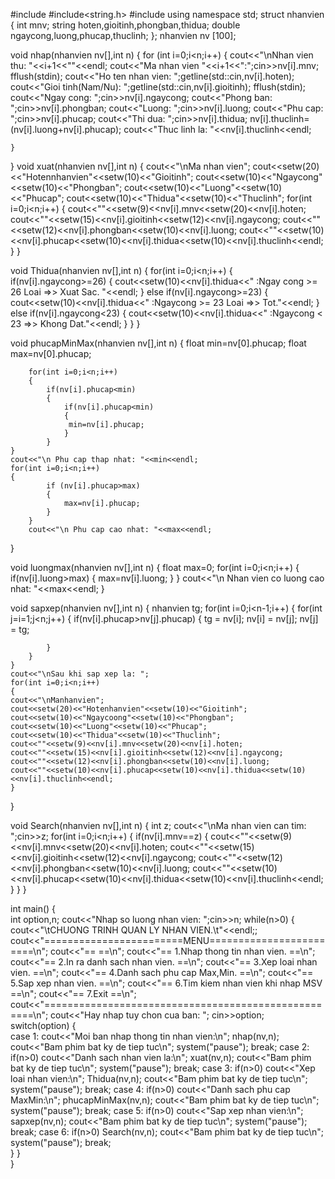 #include<iostream>
#include<string.h>
#include<iomanip>
using namespace std;
struct nhanvien
{
	int mnv;
	string hoten,gioitinh,phongban,thidua;
    double ngaycong,luong,phucap,thuclinh;
};
nhanvien nv [100];

void nhap(nhanvien nv[],int n)
{
	for (int i=0;i<n;i++)
	{
		cout<<"\nNhan vien thu: "<<i+1<<""<<endl;
		cout<<"Ma nhan vien "<<i+1<<":";cin>>nv[i].mnv;
		fflush(stdin);
		cout<<"Ho ten nhan vien: ";getline(std::cin,nv[i].hoten);
		cout<<"Gioi tinh(Nam/Nu): ";getline(std::cin,nv[i].gioitinh);
		fflush(stdin);
		cout<<"Ngay cong: ";cin>>nv[i].ngaycong;
		cout<<"Phong ban: ";cin>>nv[i].phongban;
		cout<<"Luong: ";cin>>nv[i].luong;
		cout<<"Phu cap: ";cin>>nv[i].phucap;
		cout<<"Thi dua: ";cin>>nv[i].thidua;
		nv[i].thuclinh=(nv[i].luong+nv[i].phucap);
		cout<<"Thuc linh la: "<<nv[i].thuclinh<<endl;
		
			
	}
}
void xuat(nhanvien nv[],int n)
{
	cout<<"\nMa nhan vien";
	cout<<setw(20)<<"Hotennhanvien"<<setw(10)<<"Gioitinh";
	cout<<setw(10)<<"Ngaycong"<<setw(10)<<"Phongban";
	cout<<setw(10)<<"Luong"<<setw(10)<<"Phucap";
	cout<<setw(10)<<"Thidua"<<setw(10)<<"Thuclinh";
	for(int i=0;i<n;i++)
	{
		cout<<""<<setw(9)<<nv[i].mnv<<setw(20)<<nv[i].hoten;
		cout<<""<<setw(15)<<nv[i].gioitinh<<setw(12)<<nv[i].ngaycong;
		cout<<""<<setw(12)<<nv[i].phongban<<setw(10)<<nv[i].luong;
		cout<<""<<setw(10)<<nv[i].phucap<<setw(10)<<nv[i].thidua<<setw(10)<<nv[i].thuclinh<<endl;
	}
}

void Thidua(nhanvien nv[],int n)
{
	for(int i=0;i<n;i++)
	{
		if(nv[i].ngaycong>=26)
		{
			cout<<setw(10)<<nv[i].thidua<<" :Ngay cong >= 26 Loai =>> Xuat Sac. "<<endl;
		}
	else if(nv[i].ngaycong>=23)
	{
		cout<<setw(10)<<nv[i].thidua<<" :Ngaycong >= 23 Loai =>> Tot."<<endl;
	}
	else if(nv[i].ngaycong<23)
	{
		cout<<setw(10)<<nv[i].thidua<<" :Ngaycong < 23 =>> Khong Dat."<<endl;
	}
	}
}

void phucapMinMax(nhanvien nv[],int n)
{
	float min=nv[0].phucap;
	float max=nv[0].phucap;
	
        for(int i=0;i<n;i++)
		{
			if(nv[i].phucap<min)
			{
				if(nv[i].phucap<min)
				{
				 min=nv[i].phucap;
		        }
			}
	}
	cout<<"\n Phu cap thap nhat: "<<min<<endl;
	for(int i=0;i<n;i++)
	{
			if (nv[i].phucap>max)
			{
			    max=nv[i].phucap;	
			}
		}
		cout<<"\n Phu cap cao nhat: "<<max<<endl;			
       	
}

void luongmax(nhanvien nv[],int n)
{
	float max=0;
	for(int i=0;i<n;i++)
	{
		if(nv[i].luong>max)
		{
			max=nv[i].luong;
		}
	}
	cout<<"\n  Nhan vien co luong cao nhat: "<<max<<endl;
}


void sapxep(nhanvien nv[],int n)
{
	nhanvien tg;
	for(int i=0;i<n-1;i++)
	{
		for(int j=i=1;j<n;j++)
		{
			if(nv[i].phucap>nv[j].phucap)
			{
				tg = nv[i];
				nv[i] = nv[j];
				nv[j] = tg;
				
			}
		}
	}
	cout<<"\nSau khi sap xep la: ";
	for(int i=0;i<n;i++)
	{
	cout<<"\nManhanvien";
	cout<<setw(20)<<"Hotenhanvien"<<setw(10)<<"Gioitinh";
	cout<<setw(10)<<"Ngaycoong"<<setw(10)<<"Phongban";
	cout<<setw(10)<<"Luong"<<setw(10)<<"Phucap";
	cout<<setw(10)<<"Thidua"<<setw(10)<<"Thuclinh";
	cout<<""<<setw(9)<<nv[i].mnv<<setw(20)<<nv[i].hoten;
	cout<<""<<setw(15)<<nv[i].gioitinh<<setw(12)<<nv[i].ngaycong;
	cout<<""<<setw(12)<<nv[i].phongban<<setw(10)<<nv[i].luong;
	cout<<""<<setw(10)<<nv[i].phucap<<setw(10)<<nv[i].thidua<<setw(10)<<nv[i].thuclinh<<endl;
	}
}

void Search(nhanvien nv[],int n)
{
	int z;
	cout<<"\nMa nhan vien can tim: ";cin>>z;
	for(int i=0;i<n;i++)
	{
		if(nv[i].mnv==z)
		{
	cout<<""<<setw(9)<<nv[i].mnv<<setw(20)<<nv[i].hoten;
	cout<<""<<setw(15)<<nv[i].gioitinh<<setw(12)<<nv[i].ngaycong;
	cout<<""<<setw(12)<<nv[i].phongban<<setw(10)<<nv[i].luong;
	cout<<""<<setw(10)<<nv[i].phucap<<setw(10)<<nv[i].thidua<<setw(10)<<nv[i].thuclinh<<endl;	
		}
	}
}

int main()
{       
	int option,n;
	cout<<"Nhap so luong nhan vien: ";cin>>n;
	while(n>0)
	{   
	    cout<<"\tCHUONG TRINH QUAN LY NHAN  VIEN.\t"<<endl;;
	    cout<<"========================MENU========================\n";
	    cout<<"==                                                ==\n";
	    cout<<"==        1.Nhap thong tin nhan vien.             ==\n";
	    cout<<"==        2.In ra danh sach nhan vien.            ==\n";
	    cout<<"==        3.Xep loai nhan vien.                   ==\n";
	    cout<<"==        4.Danh sach phu cap Max,Min.            ==\n";
	    cout<<"==        5.Sap xep nhan vien.                    ==\n";
	    cout<<"==        6.Tim kiem nhan vien khi nhap MSV       ==\n";
	    cout<<"==        7.Exit                                  ==\n";
	    cout<<"====================================================\n";
	    cout<<"Hay nhap tuy chon cua ban: ";
	    cin>>option;
	    switch(option)
	    {   
	    	case 1:
	    		cout<<"Moi ban nhap thong tin nhan vien:\n";
	    		nhap(nv,n);
	    		cout<<"Bam phim bat ky de tiep tuc\n";
	    		system("pause");
	    		break;
	    	case 2:
	    		if(n>0)
	    		cout<<"Danh sach nhan vien la:\n";
	    		xuat(nv,n);
	    		cout<<"Bam phim bat ky de tiep tuc\n";
	    		system("pause");
	    		break;
	    	case 3:
	    		if(n>0)
	    		cout<<"Xep loai nhan vien:\n";
	    		Thidua(nv,n);
	    		cout<<"Bam phim bat ky de tiep tuc\n";
	    		system("pause");
	    		break;
	    	case 4:
	    		if(n>0)
	    		cout<<"Danh sach phu cap MaxMin:\n";
	    		phucapMinMax(nv,n);
	    		cout<<"Bam phim bat ky de tiep tuc\n";
	    		system("pause");
	    		break;
	    	case 5:
	    		if(n>0)
	    		cout<<"Sap xep nhan vien:\n";
	    		sapxep(nv,n);
	    		cout<<"Bam phim bat ky de tiep tuc\n";
	    		system("pause");
	    		break;
	    	case 6:
	    		if(n>0)
	    		Search(nv,n);
	    		cout<<"Bam phim bat ky de tiep tuc\n";
	    		system("pause");
	    		break;	
             }
	}   
}       
